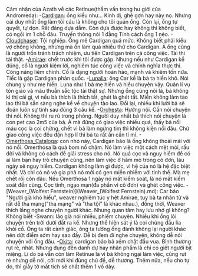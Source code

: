 Cảm nhận của Azath về các Retinue(thẩm vấn trong hư giới của Andromeda):
-[Cardigan](Cardigan.md): ổng kiểu như... Kinh dị, ghê gợn hay này nọ. Nhưng cái duy nhất ổng làm tôi cáu là không cho tôi quản ổng. Còn lại, ổng tự quyết, tự dọn. Rất đáng dựa dẫm. Còn dựa được hay không thì không biết, có ngồi im 1 chỗ đâu. Truyền thông nói 1 đằng Tính cách ổng 1 nẻo. 
-[Cloudchaser](Cloudchaser.md): Tội nghiệp. Ổng mê Cardigan quá mức. Không biết phải kiểu vợ chồng không, nhưng mà ổn làm quá nhiều thứ cho Cardigan. À ổng cũng là người trốn tránh trách nhiệm, ưu tiên Cardigan trên cả công việc. Tài thì tài thật. 
-[Amirae](Amirae.md): chết trước khi tôi được gặp. Nhưng nếu như Cardigan kể đúng, cổ là người kiệm lời, nghiêm túc công việc và chính nghĩa thực thi. Công năng liêm chính. Cổ là dạng người hoàn hảo, mạnh và khiêm tốn nữa. Tiếc là gặp Cardigan phản quốc. 
-[Lunalia](Lunalia.md): ông Car kể là bà ta hiền khô. Nói chung y như mẹ hiền. Luna như 1 bà mẹ hiền và hiểu chuyện vậy. Quản lí vụ tôn giáo và mâu thuẫn sắc tộc tài thật sự. Nhưng ổng cũng nói là, bả không kì thị cái gì, vì nếu bà thích là thích tất, ghét là ghét tất. Miễn không làm tào lao thì bả sẵn sàng nghe kể về chuyện tào lao. Đổi lại, nhiều khi lười bả sẽ đoán luôn sự tình sau đúng 3 câu kể. 
-[Orchesta](Orchesta.md): Hướng nội. Cần nói chuyện thì nói. Không thì ru rú trong phòng. Người duy nhất bả thích nói chuyện là con pet cao 2m5 của bả. À mà đừng có giao việc nhiều quá, thấy bả nổi máu cọc là coi chừng, chết vì bả làm ngừng tim thì không kiện nổi đâu. Chứ giao công việc đều đặn hợp lí thì bà ta rất ân cần tỉ mỉ. 
-[Omerthosa_Cataloga](Omerthosa_Cataloga.md): con nhỏ này, Cardigan bảo là ổng không thoải mái với nó nổi. Omerthosa là quả bom nổ chậm. Nó làm việc một cách mệt mỏi, rầu đời và không có cách để giải stress cho nó. Nó quá cọc và nguy hiểm để có ai làm bạn hay trò chuyện cùng, nên làm việc ở hầm mỏ trong cô đơn, lâu ngày sẽ nguy hiểm. Cardigan không làm gì được, vì hệ của nó là hệ đặc biệt nhất. Và chỉ có nó và gia phả nó mới có gen miễn nhiễm với tinh thể. Mà mẹ chết rồi còn đâu. Nếu Omerthosa 1 ngày nó mất kiểm soát, là nó mất kiểm soát đến cùng. Cọc tính, ngạo mạn(đa phần vì cô đơn) và ghét công việc. 
-[Weaver_(Wolfest Fernstein)](Weaver_(Wolfest Fernstein).md): Car bảo "Người già khó hiểu", weaver nghiêm túc y hệt Amirae, tuy bà ta nhân từ và rất dễ tha mạng("tha mạng" và "tha tội" là khác nhau.), đồng thời, Weaver thích lắng nghe chuyện người khác. Nhưng quan tâm hay lưu nhớ gì không? Không biết -Swann: lão già nói nhiều, phiếm chuyện. Nhiều khi ổng lôi chuyện trên trời dưới đất ra kể. Nhưng thể hiện sát ý là coi chừng đầu lìa khỏi cổ. Ông ta rất cảnh giác, ông ta tưởng ổng đánh không lại người khác nên dứt điểm sớm hay sao đấy. Dễ bị đem đi nghe chuyện, không dễ nói chuyện với ổng đâu. 
-[Okita](Okita.md): cardigan bảo bả xém chặt đầu vua. Bình thường rụt rè, nhát. Nhưng đụng đến danh dự hay nhân phẩm là chỉ có giết người bịt miệng. Lí do bả vẫn còn làm Retinue là vì bả không ngại làm việc, cũng rụt rè nhưng dễ nói, cởi mởi khi đúng chủ đề, dễ thương. Thêm nữa, nếu cho tự do, thì giấy tờ mất tích sẽ chất thêm 1 vố dày.